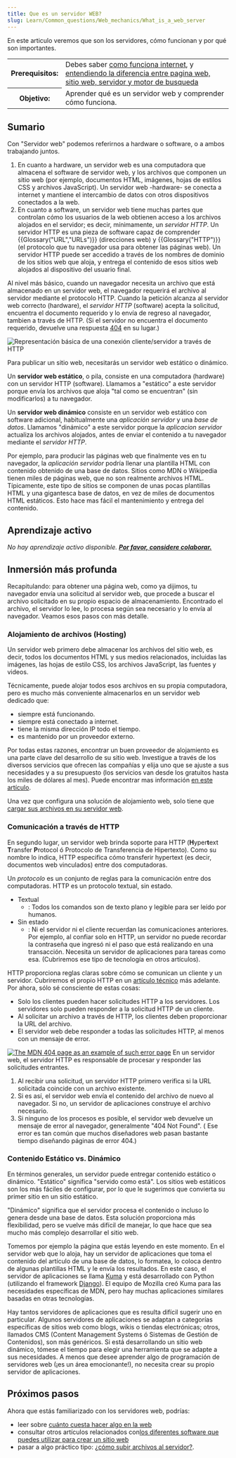 ```yaml
---
title: Que es un servidor WEB?
slug: Learn/Common_questions/Web_mechanics/What_is_a_web_server
---
```


En este articulo veremos que son los servidores, cómo funcionan y por qué son importantes.

<table>
  <tbody>
    <tr>
      <th scope="row">Prerequisitos:</th>
      <td>
        Debes saber
        <a href="/es/docs/Learn/How_the_Internet_works"
          >como funciona internet</a
        >, y
        <a href="/es/docs/Learn/page_vs_site_vs_server_vs_search_engine"
          >entendiendo la diferencia entre pagina web, sitio web, servidor y
          motor de busqueda</a
        >
      </td>
    </tr>
    <tr>
      <th scope="row">Objetivo:</th>
      <td>Aprender qué es un servidor web y comprender cómo funciona.</td>
    </tr>
  </tbody>
</table>

## Sumario

Con "Servidor web" podemos referirnos a hardware o software, o a ambos trabajando juntos.

1. En cuanto a hardware, un servidor web es una computadora que almacena el software de servidor web, y los archivos que componen un sitio web (por ejemplo, documentos HTML, imágenes, hojas de estilos CSS y archivos JavaScript). Un servidor web -hardware- se conecta a internet y mantiene el intercambio de datos con otros dispositivos conectados a la web.
2. En cuanto a software, un servidor web tiene muchas partes que controlan cómo los usuarios de la web obtienen acceso a los archivos alojados en el servidor; es decir, mínimamente, un _servidor HTTP_. Un servidor HTTP es una pieza de software capaz de comprender {{Glossary("URL","URLs")}} (direcciones web) y {{Glossary("HTTP")}} (el protocolo que tu navegador usa para obtener las páginas web). Un servidor HTTP puede ser accedido a través de los nombres de dominio de los sitios web que aloja, y entrega el contenido de esos sitios web alojados al dispositivo del usuario final.

Al nivel más básico, cuando un navegador necesita un archivo que está almacenado en un servidor web, el navegador requerirá el archivo al servidor mediante el protocolo HTTP. Cuando la petición alcanza al servidor web correcto (hardware), el _servidor HTTP_ (software) acepta la solicitud, encuentra el documento requerido y lo envía de regreso al navegador, tambien a través de HTTP. (Si el servidor no encuentra el documento requerido, devuelve una respuesta [404](/es/docs/Web/HTTP/Status/404) en su lugar.)

![Representación básica de una conexión cliente/servidor a través de HTTP](web-server.svg)

Para publicar un sitio web, necesitarás un servidor web estático o dinámico.

Un **servidor web estático**, o pila, consiste en una computadora (hardware) con un servidor HTTP (software). Llamamos a "estático" a este servidor porque envía los archivos que aloja "tal como se encuentran" (sin modificarlos) a tu navegador.

Un **servidor web dinámico** consiste en un servidor web estático con software adicional, habitualmente una _aplicación servidor_ y una _base de datos_. Llamamos "dinámico" a este servidor porque la _aplicacion servidor_ actualiza los archivos alojados, antes de enviar el contenido a tu navegador mediante el _servidor HTTP_.

Por ejemplo, para producir las páginas web que finalmente ves en tu navegador, la _aplicación servidor_ podría llenar una plantilla HTML con contenido obtenido de una base de datos. Sitios como MDN o Wikipedia tienen miles de páginas web, que no son realmente archivos HTML. Típicamente, este tipo de sitios se componen de unas pocas plantillas HTML y una gigantesca base de datos, en vez de miles de documentos HTML estáticos. Esto hace mas fácil el mantenimiento y entrega del contenido.

## Aprendizaje activo

_No hay aprendizaje activo disponible. [**Por favor, considere colaborar.**](/es/docs/MDN/Getting_started)_

## Inmersión más profunda

Recapitulando: para obtener una página web, como ya dijimos, tu navegador envía una solicitud al servidor web, que procede a buscar el archivo solicitado en su propio espacio de almacenamiento. Encontrado el archivo, el servidor lo lee, lo procesa según sea necesario y lo envía al navegador. Veamos esos pasos con más detalle.

### Alojamiento de archivos (Hosting)

Un servidor web primero debe almacenar los archivos del sitio web, es decir, todos los documentos HTML y sus medios relacionados, incluidas las imágenes, las hojas de estilo CSS, los archivos JavaScript, las fuentes y videos.

Técnicamente, puede alojar todos esos archivos en su propia computadora, pero es mucho más conveniente almacenarlos en un servidor web dedicado que:

- siempre está funcionando.
- siempre está conectado a internet.
- tiene la misma dirección IP todo el tiempo.
- es mantenido por un proveedor externo.

Por todas estas razones, encontrar un buen proveedor de alojamiento es una parte clave del desarrollo de su sitio web. Investigue a través de los diversos servicios que ofrecen las compañías y elija uno que se ajuste a sus necesidades y a su presupuesto (los servicios van desde los gratuitos hasta los miles de dólares al mes). Puede encontrar mas información [en este artículo](/es/Learn/How_much_does_it_cost#Hosting).

Una vez que configura una solución de alojamiento web, solo tiene que [cargar sus archivos en su servidor web](/es/docs/Learn/Upload_files_to_a_web_server).

### Comunicación a través de HTTP

En segundo lugar, un servidor web brinda soporte para HTTP (**H**yper**t**ext **T**ransfer **P**rotocol ó Protocolo de Transferencia de Hipertexto). Como su nombre lo indica, HTTP especifica cómo transferir hypertext (es decir, documentos web vinculados) entre dos computadoras.

Un _protocolo_ es un conjunto de reglas para la comunicación entre dos computadoras. HTTP es un protocolo textual, sin estado.

- Textual
  - : Todos los comandos son de texto plano y legible para ser leído por humanos.
- Sin estado
  - : Ni el servidor ni el cliente recuerdan las comunicaciones anteriores. Por ejemplo, al confiar solo en HTTP, un servidor no puede recordar la contraseña que ingresó ni el paso que está realizando en una transacción. Necesita un servidor de aplicaciones para tareas como esa. (Cubriremos ese tipo de tecnología en otros artículos).

HTTP proporciona reglas claras sobre cómo se comunican un cliente y un servidor. Cubriremos el propio HTTP en un [artículo técnico](/es/docs/Web/HTTP) más adelante. Por ahora, sólo sé consciente de estas cosas:

- Solo los clientes pueden hacer solicitudes HTTP a los servidores. Los servidores solo pueden responder a la solicitud HTTP de un cliente.
- Al solicitar un archivo a través de HTTP, los clientes deben proporcionar la URL del archivo.
- El servidor web debe responder a todas las solicitudes HTTP, al menos con un mensaje de error.

[![The MDN 404 page as an example of such error page](mdn-404.jpg)](/es/404) En un servidor web, el servidor HTTP es responsable de procesar y responder las solicitudes entrantes.

1. Al recibir una solicitud, un servidor HTTP primero verifica si la URL solicitada coincide con un archivo existente.
2. Si es así, el servidor web envía el contenido del archivo de nuevo al navegador. Si no, un servidor de aplicaciones construye el archivo necesario.
3. Si ninguno de los procesos es posible, el servidor web devuelve un mensaje de error al navegador, generalmente "404 Not Found". ( Ese error es tan común que muchos diseñadores web pasan bastante tiempo diseñando páginas de error 404.)

### Contenido Estático vs. Dinámico

En términos generales, un servidor puede entregar contenido estático o dinámico. "Estático" significa "servido como está". Los sitios web estáticos son los más fáciles de configurar, por lo que le sugerimos que convierta su primer sitio en un sitio estático.

"Dinámico" significa que el servidor procesa el contenido o incluso lo genera desde una base de datos. Esta solución proporciona más flexibilidad, pero se vuelve más difícil de manejar, lo que hace que sea mucho más complejo desarrollar el sitio web.

Tomemos por ejemplo la página que estás leyendo en este momento. En el servidor web que lo aloja, hay un servidor de aplicaciones que toma el contenido del artículo de una base de datos, lo formatea, lo coloca dentro de algunas plantillas HTML y le envía los resultados. En este caso, el servidor de aplicaciones se llama [Kuma](/es/docs/MDN/Kuma) y está desarrollado con Python (utilizando el framework [Django](https://www.djangoproject.com/)). El equipo de Mozilla creó Kuma para las necesidades específicas de MDN, pero hay muchas aplicaciones similares basadas en otras tecnologías.

Hay tantos servidores de aplicaciones que es resulta difícil sugerir uno en particular. Algunos servidores de aplicaciones se adaptan a categorías específicas de sitios web como blogs, wikis o tiendas electrónicas; otros, llamados CMS (Content Management Systems ó Sistemas de Gestión de Contenidos), son más genéricos. Si está desarrollando un sitio web dinámico, tómese el tiempo para elegir una herramienta que se adapte a sus necesidades. A menos que desee aprender algo de programación de servidores web (¡es un área emocionante!), no necesita crear su propio servidor de aplicaciones.

## Próximos pasos

Ahora que estás familiarizado con los servidores web, podrías:

- leer sobre [cuánto cuesta hacer algo en la web](/es/docs/Learn/How_much_does_it_cost)
- consultar otros artículos relacionados con[los diferentes software que puedes utilizar para crear un sitio web](/es/docs/Learn/What_software_do_I_need)
- pasar a algo práctico tipo: [¿cómo subir archivos al servidor?](/es/docs/Learn/Upload_files_to_a_web_server).
